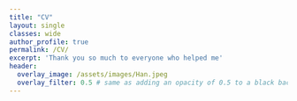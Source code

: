 ```yaml
---
title: "CV"
layout: single
classes: wide
author_profile: true
permalink: /CV/
excerpt: 'Thank you so much to everyone who helped me'
header:
  overlay_image: /assets/images/Han.jpeg
  overlay_filter: 0.5 # same as adding an opacity of 0.5 to a black background
---
```



